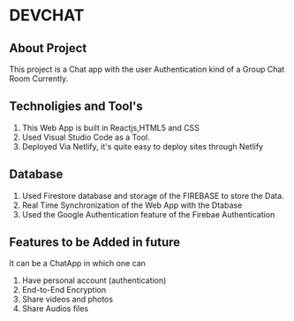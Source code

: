 # DEVCHAT
## About Project
This project is a Chat app with the user Authentication kind of a Group Chat Room Currently.
## Technoligies and Tool's
1. This Web App is built in Reactjs,HTML5 and CSS
2. Used Visual Studio Code as a Tool.
3. Deployed Via Netlify, it's quite easy to deploy sites through Netlify
## Database
1. Used Firestore database and storage of the FIREBASE to store the Data.
2. Real Time Synchronization of the Web App with the Dtabase
3. Used the Google Authentication feature of the Firebae Authentication
## Features to be Added in future
It can be a ChatApp in which one can
1. Have personal account (authentication)
2. End-to-End Encryption
3. Share videos and photos
4. Share Audios files


